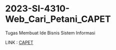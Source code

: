 # 2023-SI-4310-Web_Cari_Petani_CAPET
Tugas Membuat Ide Bisnis Sistem Informasi

LINK : [CAPET](https://sanidweb.000webhostapp.com/)
